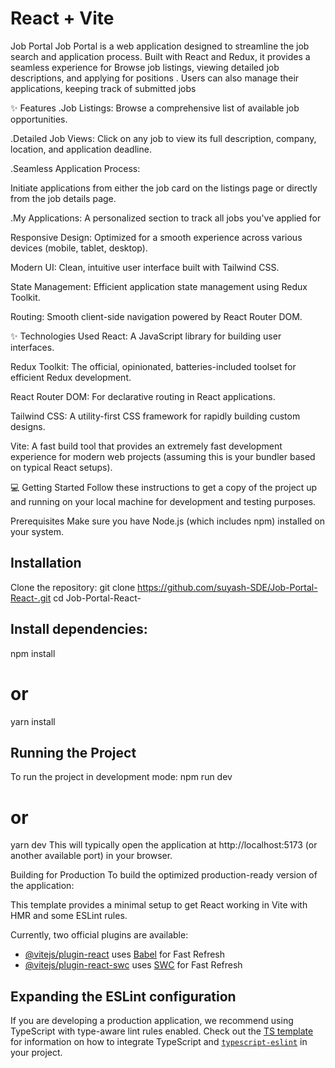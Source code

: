 # React + Vite

Job Portal
Job Portal is a  web application designed to streamline the job search and application process. Built with React and Redux, it provides a seamless experience for Browse job listings, viewing detailed job descriptions, and applying for positions . Users can also manage their applications, keeping track of submitted jobs 

✨ Features
.Job Listings: Browse a comprehensive list of available job opportunities.

.Detailed Job Views: Click on any job to view its full description, company, location, and application deadline.

.Seamless Application Process:

Initiate applications from either the job card on the listings page or directly from the job details page.

.My Applications: A personalized section to track all jobs you've applied for

Responsive Design: Optimized for a smooth experience across various devices (mobile, tablet, desktop).

Modern UI: Clean, intuitive user interface built with Tailwind CSS.

State Management: Efficient application state management using Redux Toolkit.

Routing: Smooth client-side navigation powered by React Router DOM.

✨ Technologies Used
React: A JavaScript library for building user interfaces.

Redux Toolkit: The official, opinionated, batteries-included toolset for efficient Redux development.

React Router DOM: For declarative routing in React applications.

Tailwind CSS: A utility-first CSS framework for rapidly building custom designs.

Vite: A fast build tool that provides an extremely fast development experience for modern web projects (assuming this is your bundler based on typical React setups).

💻 Getting Started
Follow these instructions to get a copy of the project up and running on your local machine for development and testing purposes.

Prerequisites
Make sure you have Node.js (which includes npm) installed on your system.

Installation
----------------
Clone the repository:
git clone https://github.com/suyash-SDE/Job-Portal-React-.git
cd Job-Portal-React-

Install dependencies:
-------------------------
npm install
# or
yarn install

Running the Project
------------------------------
To run the project in development mode:
npm run dev
# or
yarn dev
This will typically open the application at http://localhost:5173 (or another available port) in your browser.

Building for Production
To build the optimized production-ready version of the application:


This template provides a minimal setup to get React working in Vite with HMR and some ESLint rules.

Currently, two official plugins are available:

- [@vitejs/plugin-react](https://github.com/vitejs/vite-plugin-react/blob/main/packages/plugin-react) uses [Babel](https://babeljs.io/) for Fast Refresh
- [@vitejs/plugin-react-swc](https://github.com/vitejs/vite-plugin-react/blob/main/packages/plugin-react-swc) uses [SWC](https://swc.rs/) for Fast Refresh

## Expanding the ESLint configuration

If you are developing a production application, we recommend using TypeScript with type-aware lint rules enabled. Check out the [TS template](https://github.com/vitejs/vite/tree/main/packages/create-vite/template-react-ts) for information on how to integrate TypeScript and [`typescript-eslint`](https://typescript-eslint.io) in your project.
